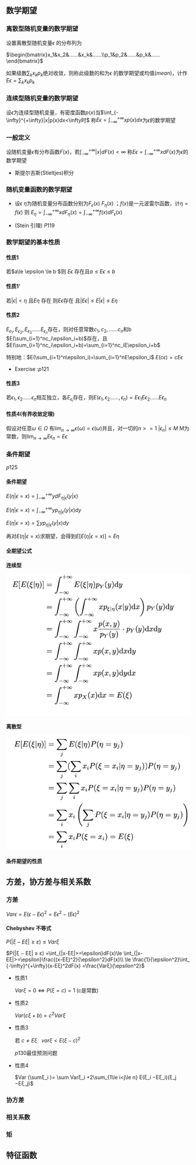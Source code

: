 ## 数学期望

### 离散型随机变量的数学期望

设置离散型随机变量$\epsilon$ 的分布列为

$\begin{bmatrix}x_1&x_2&……&x_k&……\\p_1&p_2&……&p_k&……\end{bmatrix}$

如果级数$\sum_kx_kp_k$绝对收敛，则称此级数的和为$\epsilon$ 的数学期望或均值$(mean)$，计作$E\epsilon=\sum_kx_kp_k$

### 连续型随机变量的数学期望

设$\epsilon$为连续型随机变量，有密度函数$p(x)$当$\int_{-\infty}^{+\infty}|x|p(x)dx<\infty时$ 称$E\epsilon=\int_{-\infty}^{+\infty}xp(x)dx$为$\epsilon$的数学期望

### 一般定义

设随机变量$\epsilon$有分布函数$F(x)$，若$\int_{-\infty}^{+\infty}|x|d F(x)<\infty$ 称$E\epsilon=\int_{-\infty}^{+\infty}xd F(x)$为$\epsilon$的数学期望

* 斯提尔吉斯(Stieltjes)积分

### 随机变量函数的数学期望

* 设$\epsilon\ \eta$为随机变量分布函数分别为$F_{\epsilon}(x)\ F_{\eta}(x)$ ；$f(x)$是一元波雷尔函数，计$\eta=f(\epsilon)$  则 $E_{\eta}=\int_{-\infty}^{+\infty}xdF_{\eta}(x)=\int_{-\infty}^{+\infty}f(x)dF_{\epsilon}(x)$

* (Stein 引理) $P119$

### 数学期望的基本性质

#### 性质1

若$a\le \epsilon \le b $则 $E\epsilon$ 存在且$a\le E\epsilon\le b$

#### 性质1‘

若$|\epsilon| < \eta$ 且$E\eta$ 存在 则$E\epsilon$存在 且$|E\epsilon|\le E|\epsilon|\le E\eta$

#### 性质2

$E_{\epsilon_1},E_{\epsilon_2},E_{\epsilon_3}…… E_{\epsilon_n}$存在，则对任意常数$c_1,c_2,……c_n$和b $E(\sum_{i=1}^nc_i\epsilon_i+b)$存在，且$E(\sum_{i=1}^nc_i\epsilon_i+b)=\sum_{i=1}^nc_iE\epsilon_i+b$

特别地：$E(\sum_{i=1}^n\epsilon_i)=\sum_{i=1}^nE\epsilon_i$  $E(c\epsilon)=cE\epsilon$

* Exercise :$p121$

#### 性质3

若$\epsilon_1,\epsilon_2……\epsilon_n$相互独立，各$E_{\epsilon_i}$存在，则$E(\epsilon_1,\epsilon_2……,\epsilon_n)=E\epsilon_1E\epsilon_2……E\epsilon_n$

#### 性质4(有界收敛定理)

假设对任意$\omega\in\Omega$ 有$\lim_{n\rightarrow\infty}\epsilon(\omega)=\epsilon(\omega)$并且，对一切的$n >=1$  $|\epsilon_n|\le M$ M为常数，则$\lim_{n\rightarrow\infty}E\epsilon_n=E\epsilon$

### 条件期望

$p125$

#### 条件期望

$E(\eta|\epsilon=x)=\int_{-\infty}^{+\infty}ydF_{\eta|\epsilon}(y|x)$

$E(\eta|\epsilon=x)=\int_{-\infty}^{+\infty}yp_{\eta|\epsilon}(y|x)dy$

$E(\eta|\epsilon=x)=\sum yp_{\eta|\epsilon}(y|x)dy$

再对$E(\eta|\epsilon=x)$求期望，会得到$E[E(\eta|\epsilon=x)]=E\eta$

#### 全期望公式

**连续型**

![11](11.png)

**离散型**

![12](12.png)



#### 条件期望的性质

## 方差，协方差与相关系数

### 方差 

$Var\epsilon=E(\epsilon-E\epsilon)^2=E\epsilon^2-(E\epsilon)^2$

#### Chebyshev 不等式

$P(|ξ−Eξ|≥ε)≤ Varξ$

$P(|ξ − Eξ| ≥ ε) =\int_{|x-Eξ|>=\epsilon}dF(x)\le \int_{|x-Eξ|>=\epsilon}\frac{(x-Eξ)^2}{\epsilon^2}dF(x)\\ \le \frac{1}{\epsilon^2}\int_ {-\infty}^{+\infty}(x-Eξ)^2dF(x) =\frac{Varξ}{\epsilon^2}$

* 性质1

  $Varξ=0 \Leftrightarrow P(ξ=c)=1$ (c是常数)

* 性质2

  $Var(cξ+b)=c^2Varξ$

* 性质3

  若 $c \ne Eξ\  \ \ varξ<E(ξ-c)^2$

  $p130$最佳预测问题

* 性质4

  $Var (\sumξ_i )= \sum Varξ_i +2\sum_{1\le i<j\le n} E(ξ_i −Eξ_i)(ξ_j −Eξ_j)$

### 协方差

### 相关系数

### 矩

## 特征函数
